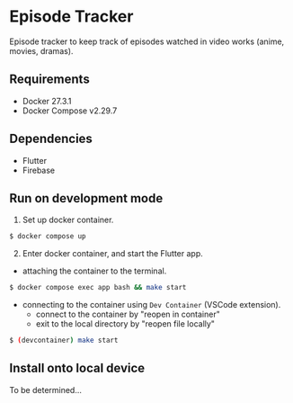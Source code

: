 # Episode Tracker
Episode tracker to keep track of episodes watched in video works (anime, movies, dramas).

## Requirements
- Docker 27.3.1
- Docker Compose v2.29.7

## Dependencies
- Flutter
- Firebase

## Run on development mode
1. Set up docker container.
```bash
$ docker compose up
```

2. Enter docker container, and start the Flutter app.
- attaching the container to the terminal.
```bash
$ docker compose exec app bash && make start
```

- connecting to the container using `Dev Container` (VSCode extension).
  - connect to the container by "reopen in container"
  - exit to the local directory by "reopen file locally"
```bash
$ (devcontainer) make start
```

## Install onto local device
To be determined...
